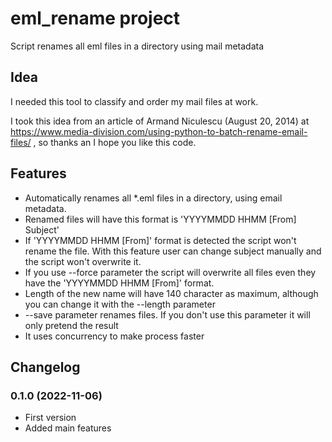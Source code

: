 # eml_rename project

Script renames all eml files in a directory using mail metadata

## Idea

I needed this tool to classify and order my mail files at work.

I took this idea from an article of Armand Niculescu (August 20, 2014) at https://www.media-division.com/using-python-to-batch-rename-email-files/ , so thanks an I hope you like this code.

## Features

- Automatically renames all *.eml files in a directory, using email metadata. 
- Renamed files will have this format is 'YYYYMMDD HHMM [From] Subject'
- If 'YYYYMMDD HHMM [From]' format is detected the script won't rename the file. With this feature user can change subject manually and the script won't overwrite it.
- If you use --force parameter the script will overwrite all files even they have the 'YYYYMMDD HHMM [From]' format.
- Length of the new name will have 140 character as maximum, although you can change it with the --length parameter
- --save parameter renames files. If you don't use this parameter it will only pretend the result
- It uses concurrency to make process faster

## Changelog

### 0.1.0 (2022-11-06)
- First version
- Added main features